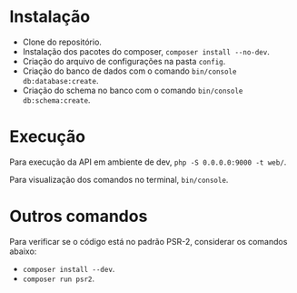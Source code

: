 # Instalação

- Clone do repositório.
- Instalação dos pacotes do composer, `composer install --no-dev`.
- Criação do arquivo de configurações na pasta `config`.
- Criação do banco de dados com o comando `bin/console db:database:create`. 
- Criação do schema no banco com o comando `bin/console db:schema:create`.


# Execução

Para execução da API em ambiente de dev, `php -S 0.0.0.0:9000 -t web/`.

Para visualização dos comandos no terminal, `bin/console`.

# Outros comandos

Para verificar se o código está no padrão PSR-2, considerar os comandos abaixo:

- `composer install --dev`.
- `composer run psr2`.